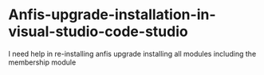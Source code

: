 # Anfis-upgrade-installation-in-visual-studio-code-studio
I need help in re-installing anfis upgrade installing all modules including the membership module
